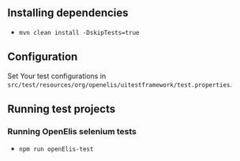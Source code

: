
## Installing dependencies
- `mvn clean install -DskipTests=true`

## Configuration
Set Your test configurations in `src/test/resources/org/openelis/uitestframework/test.properties`.

## Running test projects

### Running OpenElis selenium tests
- `npm run openElis-test`
